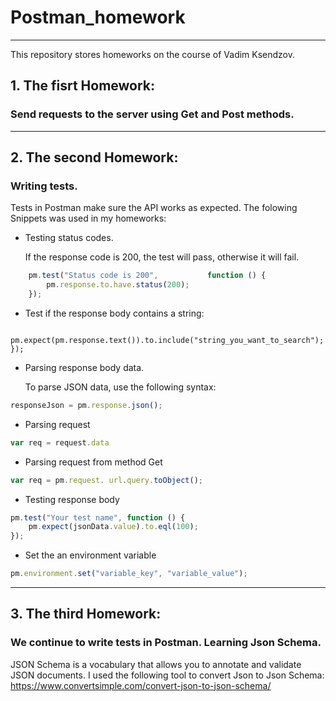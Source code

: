 # Postman_homework
___
This repository stores homeworks on the course of Vadim Ksendzov.
## 1. **The fisrt Homework**:
### Send requests to the server using Get and Post methods.
___
## 2. **The second Homework**: 
### Writing tests.
 Tests in Postman make sure the API works as expected. The folowing Snippets was used in my homeworks:

+ Testing status codes.

    If the response code is 200, the test will pass, otherwise it will fail.
```js
    pm.test("Status code is 200",           function () {
        pm.response.to.have.status(200);
    });
```
+ Test if the response body contains a string:
```pm.test("Body matches string", function () {
    pm.expect(pm.response.text()).to.include("string_you_want_to_search");
});
```
+  Parsing response body data.

    To parse JSON data, use the following syntax:
```js 
responseJson = pm.response.json();
```
+ Parsing request 
```js
var req = request.data
```
+ Parsing request from method Get
```js
var req = pm.request. url.query.toObject();
```
+ Testing response body
```js
pm.test("Your test name", function () {
    pm.expect(jsonData.value).to.eql(100);
});
```
+ Set the an environment variable
```js
pm.environment.set("variable_key", "variable_value");
```
___
## 3. **The third Homework**:
### We continue to write tests in Postman. Learning Json Schema.
JSON Schema is a vocabulary that allows you to annotate and validate JSON documents.
I used the following tool to convert Json to Json Schema:
https://www.convertsimple.com/convert-json-to-json-schema/
